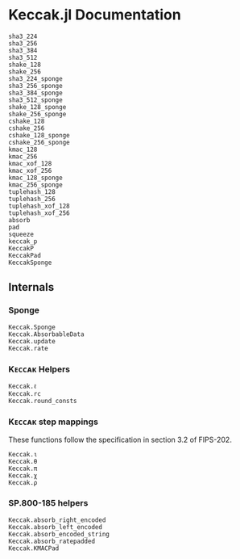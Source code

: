 # Keccak.jl Documentation

```@docs
sha3_224
sha3_256
sha3_384
sha3_512
shake_128
shake_256
sha3_224_sponge
sha3_256_sponge
sha3_384_sponge
sha3_512_sponge
shake_128_sponge
shake_256_sponge
cshake_128
cshake_256
cshake_128_sponge
cshake_256_sponge
kmac_128
kmac_256
kmac_xof_128
kmac_xof_256
kmac_128_sponge
kmac_256_sponge
tuplehash_128
tuplehash_256
tuplehash_xof_128
tuplehash_xof_256
absorb
pad
squeeze
keccak_p
KeccakP
KeccakPad
KeccakSponge
```

## Internals
### Sponge
```@docs
Keccak.Sponge
Keccak.AbsorbableData
Keccak.update
Keccak.rate
```

### Kᴇᴄᴄᴀᴋ Helpers
```@docs
Keccak.ℓ
Keccak.rc
Keccak.round_consts
```
### Kᴇᴄᴄᴀᴋ step mappings
These functions follow the specification in section 3.2 of FIPS-202.
```@docs
Keccak.ι
Keccak.θ
Keccak.π
Keccak.χ
Keccak.ρ
```

### SP.800-185 helpers
```@docs
Keccak.absorb_right_encoded
Keccak.absorb_left_encoded
Keccak.absorb_encoded_string
Keccak.absorb_ratepadded
Keccak.KMACPad
```
